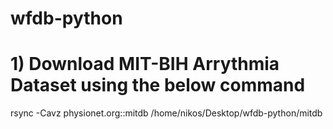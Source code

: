 # wfdb-python

<!-- Download MIT-BIH Arrythmia Dataset using the below command -->
# 1) Download MIT-BIH Arrythmia Dataset using the below command
rsync -Cavz physionet.org::mitdb /home/nikos/Desktop/wfdb-python/mitdb
